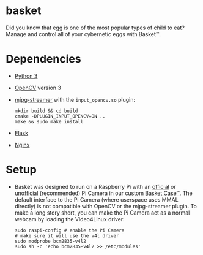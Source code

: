 # basket

Did you know that egg is one of the most popular types of child to eat?
Manage and control all of your cybernetic eggs with Basket™.

# Dependencies

- [Python 3](https://python.org/)
- [OpenCV](https://opencv.org/) version 3
- [mjpg-streamer](https://github.com/jacksonliam/mjpg-streamer) with the `input_opencv.so` plugin:

      mkdir build && cd build
      cmake -DPLUGIN_INPUT_OPENCV=ON ..
      make && sudo make install

- [Flask](http://flask.pocoo.org/)
- [Nginx](https://nginx.org/en/)

# Setup

- Basket was designed to run on a Raspberry Pi with an [official](https://www.amazon.com/dp/B01ER2SKFS) or [unofficial](https://www.amazon.com/dp/B00N1YJKFS) (recommended) Pi Camera in our custom [Basket Case™](hw/README.md).
  The default interface to the Pi Camera (where userspace uses MMAL directly) is not compatible with OpenCV or the mjpg-streamer plugin. To make a long story short, you can make the Pi Camera act as a normal webcam by loading the Video4Linux driver:

      sudo raspi-config # enable the Pi Camera
      # make sure it will use the v4l driver
      sudo modprobe bcm2835-v4l2
      sudo sh -c 'echo bcm2835-v4l2 >> /etc/modules'
